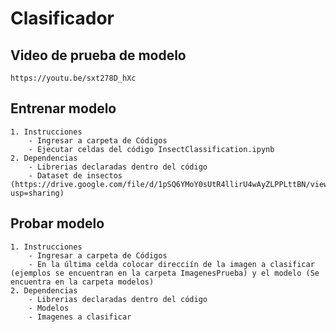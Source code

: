 # Clasificador

## Video de prueba de modelo
    https://youtu.be/sxt278D_hXc

## Entrenar modelo
    1. Instrucciones
        - Ingresar a carpeta de Códigos
        - Ejecutar celdas del código InsectClassification.ipynb
    2. Dependencias
        - Librerias declaradas dentro del código
        - Dataset de insectos (https://drive.google.com/file/d/1pSQ6YMoY0sUtR4llirU4wAyZLPPLttBN/view?usp=sharing)
        
        
        
## Probar modelo
    1. Instrucciones
        - Ingresar a carpeta de Códigos
        - En la última celda colocar direcciín de la imagen a clasificar (ejemplos se encuentran en la carpeta ImagenesPrueba) y el modelo (Se encuentra en la carpeta modelos)
    2. Dependencias
        - Librerias declaradas dentro del código
        - Modelos
        - Imagenes a clasificar
